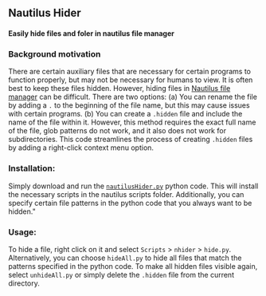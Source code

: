 ## Nautilus Hider
#### Easily hide files and foler in nautilus file manager

### Background motivation
There are certain auxiliary files that are necessary for certain programs to function properly, but may not be necessary for humans to view. It is often best to keep these files hidden. However, hiding files in [Nautilus file manager](https://en.wikipedia.org/wiki/GNOME_Files) can be difficult. There are two options: (a) You can rename the file by adding a `.` to the beginning of the file name, but this may cause issues with certain programs. (b) You can create a `.hidden` file and include the name of the file within it. However, this method requires the exact full name of the file, glob patterns do not work, and it also does not work for subdirectories. This code streamlines the process of creating `.hidden` files by adding a right-click context menu option.


### Installation:
Simply download and run the [`nautilusHider.py`](https://github.com/Koushikphy/Nautilus-Hider/blob/main/natilusHider.py) python code. This will install the necessary scripts in the nautilus scripts folder. Additionally, you can specify certain file patterns in the python code that you always want to be hidden."


### Usage:
To hide a file, right click on it and select `Scripts` > `nhider` > `hide.py`. Alternatively, you can choose `hideAll.py` to hide all files that match the patterns specified in the python code. To make all hidden files visible again, select `unhideAll.py` or simply delete the `.hidden` file from the current directory.
